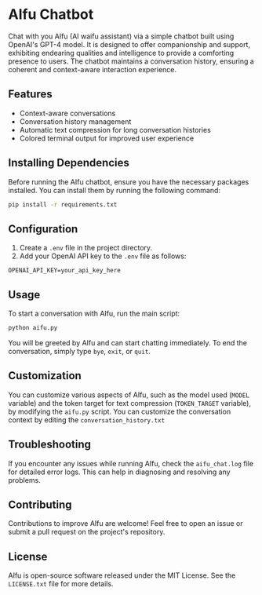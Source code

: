 # AIfu Chatbot

Chat with you AIfu (AI waifu assistant) via a simple chatbot built using OpenAI's GPT-4 model. It is designed to offer companionship and support, exhibiting endearing qualities and intelligence to provide a comforting presence to users. The chatbot maintains a conversation history, ensuring a coherent and context-aware interaction experience.

## Features

- Context-aware conversations
- Conversation history management
- Automatic text compression for long conversation histories
- Colored terminal output for improved user experience

## Installing Dependencies

Before running the AIfu chatbot, ensure you have the necessary packages installed. You can install them by running the following command:

```bash
pip install -r requirements.txt
```

## Configuration

1. Create a `.env` file in the project directory.
2. Add your OpenAI API key to the `.env` file as follows:

```plaintext
OPENAI_API_KEY=your_api_key_here
```

## Usage

To start a conversation with AIfu, run the main script:

```bash
python aifu.py
```

You will be greeted by AIfu and can start chatting immediately. To end the conversation, simply type `bye`, `exit`, or `quit`.

## Customization

You can customize various aspects of AIfu, such as the model used (`MODEL` variable) and the token target for text compression (`TOKEN_TARGET` variable), by modifying the `aifu.py` script. 
You can customize the conversation context by editing the `conversation_history.txt`

## Troubleshooting

If you encounter any issues while running AIfu, check the `aifu_chat.log` file for detailed error logs. This can help in diagnosing and resolving any problems.

## Contributing

Contributions to improve AIfu are welcome! Feel free to open an issue or submit a pull request on the project's repository.

## License

AIfu is open-source software released under the MIT License. See the `LICENSE.txt` file for more details.